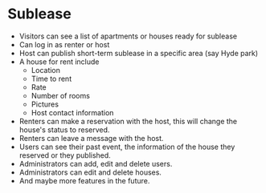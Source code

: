 # Sublease

* Visitors can see a list of apartments or houses ready for sublease
* Can log in as renter or host
* Host can publish short-term sublease in a specific area (say Hyde park)
* A house for rent include 
  * Location
  * Time to rent
  * Rate
  * Number of rooms
  * Pictures
  * Host contact information
* Renters can make a reservation with the host, this will change the house's status to reserved.
* Renters can leave a message with the host.
* Users can see their past event, the information of the house they reserved or they published.
* Administrators can add, edit and delete users.
* Administrators can edit and delete houses.
* And maybe more features in the future.